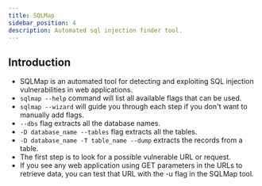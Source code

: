 ```yaml
---
title: SQLMap
sidebar_position: 4
description: Automated sql injection finder tool.
---
```


## Introduction
- SQLMap is an automated tool for detecting and exploiting SQL injection vulnerabilities in web applications. 
- `sqlmap --help` command will list all available flags that can be used.
- `sqlmap --wizard` will guide you through each step if you don't want to manually add flags.
- `--dbs` flag extracts all the database names.
- `-D database_name --tables` flag extracts all the tables.
- `-D database_name -T table_name --dump` extracts the records from a table.
- The first step is to look for a possible vulnerable URL or request.
- If you see any web application using GET parameters in the URLs to retrieve data, you can test that URL with the -u flag in the SQLMap tool.